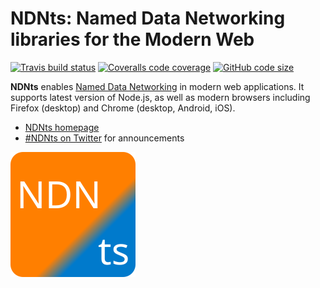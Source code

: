 # NDNts: Named Data Networking libraries for the Modern Web

[![Travis build status](https://img.shields.io/travis/com/yoursunny/NDNts?style=flat)](https://travis-ci.com/yoursunny/NDNts) [![Coveralls code coverage](https://img.shields.io/coveralls/github/yoursunny/NDNts?style=flat)](https://coveralls.io/github/yoursunny/NDNts) [![GitHub code size](https://img.shields.io/github/languages/code-size/yoursunny/NDNts?style=flat)](https://github.com/yoursunny/NDNts/)

**NDNts** enables [Named Data Networking](https://named-data.net/) in modern web applications.
It supports latest version of Node.js, as well as modern browsers including Firefox (desktop) and Chrome (desktop, Android, iOS).

* [NDNts homepage](https://yoursunny.com/p/NDNts/)
* [#NDNts on Twitter](https://twitter.com/hashtag/NDNts?f=live) for announcements

![NDNts logo](docs/logo.svg)
